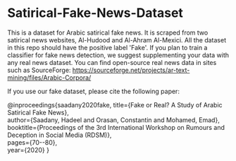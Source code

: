 # Satirical-Fake-News-Dataset

This is a dataset for Arabic satirical fake news. It is scraped from two satirical news websites, Al-Hudood and Al-Ahram Al-Mexici. All the dataset in this repo should have the positive label 'Fake'. If you plan to train a classifier for fake news detection, we suggest supplementing your data with any real news dataset. You can find open-source real news data in sites such as SourceForge: https://sourceforge.net/projects/ar-text-mining/files/Arabic-Corpora/

If you use our fake dataset, please cite the following paper:


 @inproceedings{saadany2020fake, 
  title={Fake or Real? A Study of Arabic Satirical Fake News},  
  author={Saadany, Hadeel and Orasan, Constantin and Mohamed, Emad},  
  booktitle={Proceedings of the 3rd International Workshop on Rumours and Deception in Social Media (RDSM)},  
  pages={70--80},  
  year={2020}
}

  
